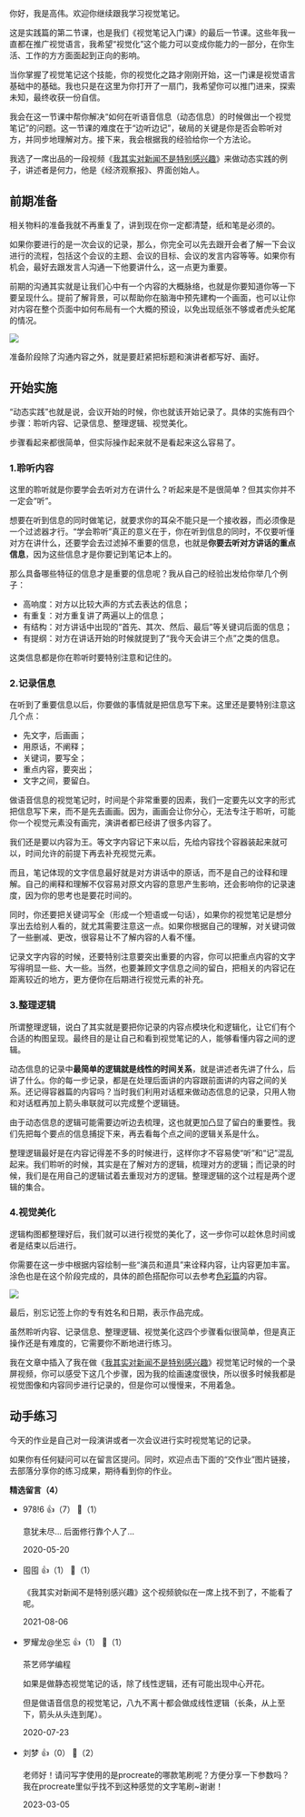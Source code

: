 你好，我是高伟。欢迎你继续跟我学习视觉笔记。

这是实践篇的第二节课，也是我们《视觉笔记入门课》的最后一节课。这些年我一直都在推广视觉语言，我希望“视觉化”这个能力可以变成你能力的一部分，在你生活、工作的方方面面起到正向的影响。

当你掌握了视觉笔记这个技能，你的视觉化之路才刚刚开始，这一门课是视觉语言基础中的基础。我也只是在这里为你打开了一扇门，我希望你可以推门进来，探索未知，最终收获一份自信。

我会在这一节课中帮你解决“如何在听语音信息（动态信息）的时候做出一个视觉笔记”的问题。这一节课的难度在于“边听边记”，破局的关键是你是否会聆听对方，并同步地理解对方。接下来，我会根据我的经验给你一个方法论。

我选了一席出品的一段视频《[我其实对新闻不是特别感兴趣](https://www.yixi.tv/zhiya/19/40)》来做动态实践的例子，讲述者是何力，他是《经济观察报》、界面创始人。

## 前期准备

相关物料的准备我就不再重复了，讲到现在你一定都清楚，纸和笔是必须的。

如果你要进行的是一次会议的记录，那么，你完全可以先去跟开会者了解一下会议进行的流程，包括这个会议的主题、会议的目标、会议的发言内容等等。如果你有机会，最好去跟发言人沟通一下他要讲什么，这一点更为重要。

前期的沟通其实就是让我们心中有一个内容的大概脉络，也就是你要知道你等一下要呈现什么。提前了解背景，可以帮助你在脑海中预先建构一个画面，也可以让你对内容在整个页面中如何布局有一个大概的预设，以免出现纸张不够或者虎头蛇尾的情况。

![](https://static001.geekbang.org/resource/image/3b/22/3bbc99b395cab864b6524430b2bddc22.png?wh=1920%2A627)

准备阶段除了沟通内容之外，就是要赶紧把标题和演讲者都写好、画好。

## 开始实施

“动态实践”也就是说，会议开始的时候，你也就该开始记录了。具体的实施有四个步骤：聆听内容、记录信息、整理逻辑、视觉美化。

步骤看起来都很简单，但实际操作起来就不是看起来这么容易了。

### 1.聆听内容

这里的聆听就是你要学会去听对方在讲什么？听起来是不是很简单？但其实你并不一定会“听”。

想要在听到信息的同时做笔记，就要求你的耳朵不能只是一个接收器，而必须像是一个过滤器才行。“学会聆听”真正的意义在于，你在听到信息的同时，不仅要听懂对方在讲什么，还要学会去过滤掉不重要的信息，也就是**你要去听对方讲话的重点信息**，因为这些信息才是你要记到笔记本上的。

那么具备哪些特征的信息才是重要的信息呢？我从自己的经验出发给你举几个例子：

- 高响度：对方以比较大声的方式去表达的信息；
- 有重复：对方重复讲了两遍以上的信息；
- 有结构：对方讲话中出现的“首先、其次、然后、最后”等关键词后面的信息；
- 有提纲：对方在讲话开始的时候就提到了“我今天会讲三个点”之类的信息。

这类信息都是你在聆听时要特别注意和记住的。

### 2.记录信息

在听到了重要信息以后，你要做的事情就是把信息写下来。这里还是要特别注意这几个点：

- 先文字，后画画；
- 用原话，不阐释；
- 关键词，要写全；
- 重点内容，要突出；
- 文字之间，要留白。

做语音信息的视觉笔记时，时间是个非常重要的因素，我们一定要先以文字的形式把信息写下来，而不是先去画画。因为，画画会让你分心，无法专注于聆听，可能你一个视觉元素没有画完，演讲者都已经讲了很多内容了。

我们还是要以内容为王。等文字内容记下来以后，先给内容找个容器装起来就可以，时间允许的前提下再去补充视觉元素。

而且，笔记体现的文字信息最好就是对方讲话中的原话，而不是自己的诠释和理解。自己的阐释和理解不仅容易对原文内容的意思产生影响，还会影响你的记录速度，因为你的思考也是要花时间的。

同时，你还要把关键词写全（形成一个短语或一句话），如果你的视觉笔记是想分享出去给别人看的，就尤其需要注意这一点。如果你根据自己的理解，对关键词做了一些删减、更改，很容易让不了解内容的人看不懂。

记录文字内容的时候，还要特别注意要突出重要的内容，你可以把重点内容的文字写得明显一些、大一些。当然，也要兼顾文字信息之间的留白，把相关的内容记在距离较近的地方，更方便你在后期进行视觉元素的补充。

### 3.整理逻辑

所谓整理逻辑，说白了其实就是要把你记录的内容点模块化和逻辑化，让它们有个合适的构图呈现。最终目的是让自己和看到视觉笔记的人，能够看懂内容之间的逻辑。

动态信息的记录中**最简单的逻辑就是线性的时间关系**，就是讲述者先讲了什么，后讲了什么。你的每一步记录，都是在处理后面讲的内容跟前面讲的内容之间的关系。还记得容器篇的内容吗？当时我们利用对话框来做动态信息的记录，只用人物和对话框再加上箭头串联就可以完成整个逻辑链。

由于动态信息的逻辑可能需要边听边去梳理，这也就更加凸显了留白的重要性。我们先把每个要点的信息捕捉下来，再去看每个点之间的逻辑关系是什么。

整理逻辑最好是在内容记得差不多的时候进行，这样你才不容易使“听”和“记”混乱起来。我们聆听的时候，其实是在了解对方的逻辑，梳理对方的逻辑；而记录的时候，我们是在用自己的逻辑试着去重现对方的逻辑。整理逻辑的这个过程是两个逻辑的集合。

### 4.视觉美化

逻辑构图都整理好后，我们就可以进行视觉的美化了，这一步你可以趁休息时间或者是结束以后进行。

你需要在这一步中根据内容绘制一些“演员和道具”来诠释内容，让内容更加丰富。涂色也是在这个阶段完成的，具体的颜色搭配你可以去参考[色彩篇](https://time.geekbang.org/column/article/234249)的内容。

![](https://static001.geekbang.org/resource/image/91/e3/91e4f498a6e69804876faa172d1d43e3.jpg?wh=1920%2A2518)

最后，别忘记签上你的专有姓名和日期，表示作品完成。

虽然聆听内容、记录信息、整理逻辑、视觉美化这四个步骤看似很简单，但是真正操作还是有难度的，它需要你不断地进行练习。

我在文章中插入了我在做《[我其实对新闻不是特别感兴趣](https://www.yixi.tv/zhiya/19/40)》视觉笔记时候的一个录屏视频，你可以感受下这几个步骤，因为我的绘画速度很快，所以很多时候我都是视觉图像和内容同步进行记录的，但是你可以慢慢来，不用着急。

## 动手练习

今天的作业是自己对一段演讲或者一次会议进行实时视觉笔记的记录。

如果你有任何疑问可以在留言区提问。同时，欢迎点击下面的“交作业”图片链接，去部落分享你的练习成果，期待看到你的作业。
<div><strong>精选留言（4）</strong></div><ul>
<li><span>978!6</span> 👍（7） 💬（1）<p>意犹未尽…  后面修行靠个人了…</p>2020-05-20</li><br/><li><span>囤囤</span> 👍（1） 💬（1）<p>《我其实对新闻不是特别感兴趣》这个视频貌似在一席上找不到了，不能看了呢。</p>2021-08-06</li><br/><li><span>罗耀龙@坐忘</span> 👍（1） 💬（1）<p>茶艺师学编程

如果是做静态视觉笔记的话，除了线性逻辑，还有可能出现中心开花。

但是做语音信息的视觉笔记，八九不离十都会做成线性逻辑（长条，从上至下，箭头从头连到尾）。</p>2020-07-23</li><br/><li><span>刘梦</span> 👍（0） 💬（2）<p>老师好！请问写字使用的是procreate的哪款笔刷呢？方便分享一下参数吗？我在procreate里似乎找不到这种感觉的文字笔刷~谢谢！</p>2023-03-05</li><br/>
</ul>